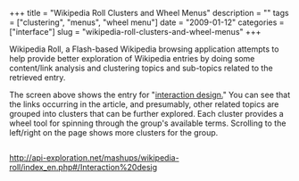+++
title = "Wikipedia Roll Clusters and Wheel Menus"
description = ""
tags = ["clustering", "menus", "wheel menu"]
date = "2009-01-12"
categories = ["interface"]
slug = "wikipedia-roll-clusters-and-wheel-menus"
+++


<p>Wikipedia Roll, a Flash-based Wikipedia browsing application attempts to help provide better exploration of Wikipedia entries by doing some content/link analysis and clustering topics and sub-topics related to the retrieved entry. </p>
<p>The screen above shows the entry for "<a href="http://api-exploration.net/mashups/wikipedia-roll/index_en.php#/Interaction%20design">interaction design.</a>" You can see that the links occurring in the article, and presumably, other related topics are grouped into clusters that can be further explored. Each cluster provides a wheel tool for spinning through the group's available terms. Scrolling to the left/right on the page shows more clusters for the group.</p>
<div id="screens-full" class="clear"><div class="fullimg clear"><a href="http://media.konigi.com/interface/wikipedia-roll-1.png" class="group" rel="group" title="1. "><img src="http://media.konigi.com/interface/wikipedia-roll-1.png" alt="" class="img-responsive"></a></div></div>        
<p><a href="http://api-exploration.net/mashups/wikipedia-roll/index_en.php#/Interaction%20desig">http://api-exploration.net/mashups/wikipedia-roll/index_en.php#/Interaction%20desig</a></p>

